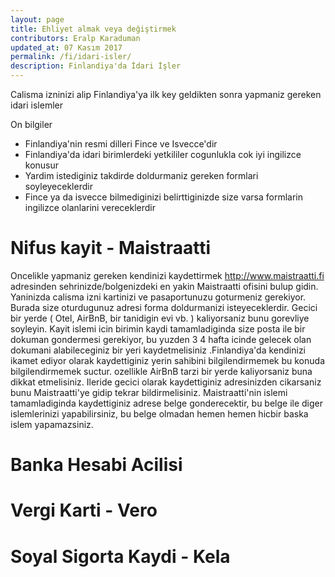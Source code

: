 ```yaml
---
layout: page
title: Ehliyet almak veya değiştirmek
contributors: Eralp Karaduman
updated_at: 07 Kasım 2017
permalink: /fi/idari-isler/
description: Finlandiya'da İdari İşler
---
```


Calisma izninizi alip Finlandiya'ya ilk key geldikten sonra yapmaniz gereken idari islemler

On bilgiler
- Finlandiya'nin resmi dilleri Fince ve Isvecce'dir
- Finlandiya'da idari birimlerdeki yetkililer cogunlukla cok iyi ingilizce konusur
- Yardim istediginiz takdirde doldurmaniz gereken formlari soyleyeceklerdir
- Fince ya da isvecce bilmediginizi belirttiginizde size varsa formlarin ingilizce olanlarini vereceklerdir

Nifus kayit - Maistraatti
=========================

Oncelikle yapmaniz gereken kendinizi kaydettirmek http://www.maistraatti.fi adresinden sehrinizde/bolgenizdeki en yakin Maistraatti ofisini bulup gidin. Yaninizda calisma izni kartinizi ve pasaportunuzu goturmeniz gerekiyor. Burada size oturdugunuz adresi forma doldurmanizi isteyeceklerdir. Gecici bir yerde ( Otel, AirBnB, bir tanidigin evi vb. ) kaliyorsaniz bunu gorevliye soyleyin. Kayit islemi icin birimin kaydi tamamladiginda size posta ile bir dokuman gondermesi gerekiyor, bu yuzden 3 4 hafta icinde gelecek olan dokumani alabileceginiz bir yeri kaydetmelisiniz .Finlandiya'da kendinizi ikamet ediyor olarak kaydettiginiz yerin sahibini bilgilendirmemek bu konuda bilgilendirmemek suctur. ozellikle AirBnB tarzi bir yerde kaliyorsaniz buna dikkat etmelisiniz. Ileride gecici olarak kaydettiginiz adresinizden cikarsaniz bunu Maistraatti'ye gidip tekrar bildirmelisiniz. Maistraatti'nin islemi tamamladiginda kaydettiginiz adrese belge gonderecektir, bu belge ile diger islemlerinizi yapabilirsiniz, bu belge olmadan hemen hemen hicbir baska islem yapamazsiniz.

Banka Hesabi Acilisi
====================

Vergi Karti - Vero
==================

Soyal Sigorta Kaydi - Kela
==========================

